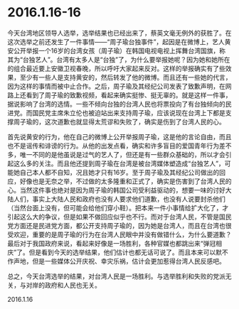 2016.1.16-16
============
今天台湾地区领导人选举，选举结果也已经出来了，蔡英文毫无例外的获胜了。在这次选举之前还发生了一件事情——“周子瑜台独事件”，起因是在微博上，艺人黄安公开举报一个16岁的台湾女孩（周子瑜）在韩国电视电视上挥舞台湾国旗，称其为“台独艺人”。台湾有太多人是“台独”了，为什么要举报她呢？因为她和她所在的组合最近要上安徽卫视春晚，所以呼吁大家起来反对。这样的举报确实有了些效果，至少有一些人是支持黄安的，然后转发了他的微博。而且还有一些她的代言，因为这样的事情而被中止合作。之后，周子瑜及其经纪公司发表了致歉声明，在网路上还看到了周子瑜的致歉视频，看起来确实挺惨、挺无辜的。就是这样一件事，据说影响了台湾的选情。一些不倾向台独的台湾人民也将票投向了有台独倾向的民进党。而国民党主席朱立伦也被迫站出来支持周子瑜，应该说现在台湾上下都是支撑周子瑜的，这次道歉也就显得太荒谬和失败了，确实是伤到了台湾人民的心。

首先说黄安的行为，他在自己的微博上公开举报周子瑜，这是他的言论自由，而且也不是谣传和诽谤的行为。从他的出发点看，确实和许多盲目的爱国青年行为差不多，唯一不同的是他虽说是过气的艺人了，但还是有一些群众基础的，所以才会引起这么多的关注。而且他还提到周子瑜在台湾是被台湾媒体塑造成“台独艺人”，可能她自己本人都不自知，况且她才只有16岁。至于周子瑜及其经纪公司做出的回应，好像也是无奈之举，不过做的太多隆重和正式了，确实是伤害到了台湾人民的心。当然这件事也绝对是因为周子瑜的韩国公司受利益驱动的，想要一味的讨好大陆人们，事实上大陆人民和政府也没有人要求他们道歉，也没有人说要封杀他们（当然台面上没有，但可能会给他们穿小鞋）。把本来一件小事情给扩大化了，才引起这么大的争议，但是如果不做回应似乎也不行。而对于台湾人民，不管是国民党方面还是民进党方面，都公开支持周子瑜的，因为她是台湾人，而且在台湾也很受欢迎，重要的是周子瑜的行为在台湾人民眼中并没有做错什么，为什么要道歉？最后对于我国政府来说，看起来好像是一场胜利，各种官媒也都跳出来“弹冠相庆”了。但是看到今天的选举结果，他们估计也都无话可说了。而且本来可以默不作声地，但是一些媒体公开庆祝、幸灾乐祸，估计会更加惹得台湾人民反感吧。

总之，今天台湾选举的结果，对台湾人民是一场胜利。与选举胜利和失败的党派无关，与对岸的政府和人民也无关。

2016.1.16